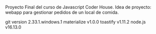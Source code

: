 Proyecto Final del curso de Javascript Coder House.
Idea de proyecto: webapp para gestionar pedidos de un local de comida.


git version 2.33.1.windows.1
materialize v1.0.0
toastify v1.11.2
node.js v16.13.0



